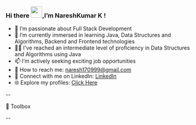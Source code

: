### Hi there <img src="https://raw.githubusercontent.com/MartinHeinz/MartinHeinz/master/wave.gif" width="30px">,I’m NareshKumar K !

- 💞️ I’m passionate about Full Stack Development
- 🌱 I’m currently immersed in learning Java, Data Structures and Algorithms, Backend and Frontend technologies
- 👩‍💻 I've reached an intermediate level of proficiency in Data Structures and Algorithms using Java
- 📫 I’m actively seeking exciting job opportunities
- 📩 How to reach me: naresh170999@gmail.com
- 🔗 Connect with me on LinkedIn: [LinkedIn](https://www.linkedin.com/in/nareshkumark17/)
- 🌐 Explore my profiles: [Click Here](https://bento.me/nareshk17)

<!---
Nareshk170999/Nareshk170999 is a ✨ special ✨ repository because its `README.md` (this file) appears on your GitHub profile.
You can click the Preview link to take a look at your changes.
--->


--

🧰 Toolbox

--
